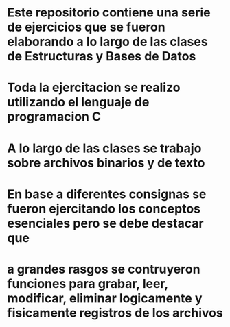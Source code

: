 # Este repositorio contiene una serie de ejercicios que se fueron elaborando a lo largo de las clases de Estructuras y Bases de Datos
# Toda la ejercitacion se realizo utilizando el lenguaje de programacion C

# A lo largo de las clases se trabajo sobre archivos binarios y de texto
# En base a diferentes consignas se fueron ejercitando los conceptos esenciales pero se debe destacar que
# a grandes rasgos se contruyeron funciones para grabar, leer, modificar, eliminar logicamente y fisicamente registros de los archivos

